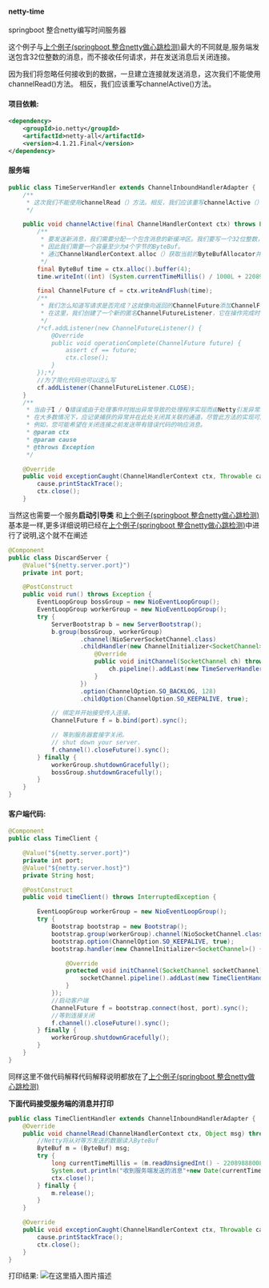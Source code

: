 #### netty-time

springboot 整合netty编写时间服务器


这个例子与[上个例子(springboot 整合netty做心跳检测)](http://www.haoxiaoyong.cn:8080/articles/2018/10/19/1539918964664.html)最大的不同就是,服务端发送包含32位整数的消息，而不接收任何请求，并在发送消息后关闭连接。

因为我们将忽略任何接收到的数据，一旦建立连接就发送消息，这次我们不能使用channelRead()方法。 相反，我们应该重写channelActive()方法。
#### 项目依赖:
```xml
<dependency>
    <groupId>io.netty</groupId>
    <artifactId>netty-all</artifactId>
    <version>4.1.21.Final</version>
</dependency>
```
#### 服务端
```java
public class TimeServerHandler extends ChannelInboundHandlerAdapter {
    /**
     * 这次我们不能使用channelRead（）方法。相反，我们应该重写channelActive（）方法
     */

    public void channelActive(final ChannelHandlerContext ctx) throws Exception {
        /**
         * 要发送新消息，我们需要分配一个包含消息的新缓冲区。我们要写一个32位整数，
         * 因此我们需要一个容量至少为4个字节的ByteBuf。
         * 通过ChannelHandlerContext.alloc（）获取当前的ByteBufAllocator并分配一个新的缓冲区。
         */
        final ByteBuf time = ctx.alloc().buffer(4);
        time.writeInt((int) (System.currentTimeMillis() / 1000L + 2208988800L));

        final ChannelFuture cf = ctx.writeAndFlush(time);
        /**
         * 我们怎么知道写请求是否完成？这就像向返回的ChannelFuture添加ChannelFutureListener一样。
         * 在这里，我们创建了一个新的匿名ChannelFutureListener，它在操作完成时关闭Channel
         */
        /*cf.addListener(new ChannelFutureListener() {
            @Override
            public void operationComplete(ChannelFuture future) {
                assert cf == future;
                ctx.close();
            }
        });*/
        //为了简化代码也可以这么写
        cf.addListener(ChannelFutureListener.CLOSE);
    }
    /**
     * 当由于I / O错误或由于处理事件时抛出异常导致的处理程序实现而由Netty引发异常时，使用Throwable调用exceptionCaught（）事件处理程序方法。
     * 在大多数情况下，应记录捕获的异常并在此处关闭其关联的通道，尽管此方法的实现可能会有所不同，具体取决于您要处理特殊情况的操作。
     * 例如，您可能希望在关闭连接之前发送带有错误代码的响应消息。
     * @param ctx
     * @param cause
     * @throws Exception
     */

    @Override
    public void exceptionCaught(ChannelHandlerContext ctx, Throwable cause) throws Exception {
        cause.printStackTrace();
        ctx.close();
    }

```
当然这也需要一个服务**启动引导类** 
和[上个例子(springboot 整合netty做心跳检测)](http://www.haoxiaoyong.cn:8080/articles/2018/10/19/1539918964664.html)基本是一样,更多详细说明已经在[上个例子(springboot 整合netty做心跳检测)](http://www.haoxiaoyong.cn:8080/articles/2018/10/19/1539918964664.html)中进行了说明,这个就不在阐述
```java
@Component
public class DiscardServer {
    @Value("${netty.server.port}")
    private int port;

    @PostConstruct
    public void run() throws Exception {
        EventLoopGroup bossGroup = new NioEventLoopGroup();
        EventLoopGroup workerGroup = new NioEventLoopGroup();
        try {
            ServerBootstrap b = new ServerBootstrap();
            b.group(bossGroup, workerGroup)
                    .channel(NioServerSocketChannel.class)
                    .childHandler(new ChannelInitializer<SocketChannel>() {
                        @Override
                        public void initChannel(SocketChannel ch) throws Exception {
                            ch.pipeline().addLast(new TimeServerHandler());
                        }
                    })
                    .option(ChannelOption.SO_BACKLOG, 128)
                    .childOption(ChannelOption.SO_KEEPALIVE, true);

            // 绑定并开始接受传入连接。
            ChannelFuture f = b.bind(port).sync();

            // 等到服务器套接字关闭。
            // shut down your server.
            f.channel().closeFuture().sync();
        } finally {
            workerGroup.shutdownGracefully();
            bossGroup.shutdownGracefully();
        }
    }
}
```
  #### 客户端代码:  
```java
@Component
public class TimeClient {

    @Value("${netty.server.port}")
    private int port;
    @Value("${netty.server.host}")
    private String host;

    @PostConstruct
    public void timeClient() throws InterruptedException {

        EventLoopGroup workerGroup = new NioEventLoopGroup();
        try {
            Bootstrap bootstrap = new Bootstrap();
            bootstrap.group(workerGroup).channel(NioSocketChannel.class);
            bootstrap.option(ChannelOption.SO_KEEPALIVE, true);
            bootstrap.handler(new ChannelInitializer<SocketChannel>() {

                @Override
                protected void initChannel(SocketChannel socketChannel) {
                    socketChannel.pipeline().addLast(new TimeClientHandler());
                }
            });
            //启动客户端
            ChannelFuture f = bootstrap.connect(host, port).sync();
            //等到连接关闭
            f.channel().closeFuture().sync();
        } finally {
            workerGroup.shutdownGracefully();
        }
    }
}
```
同样这里不做代码解释代码解释说明都放在了[上个例子(springboot 整合netty做心跳检测)](http://www.haoxiaoyong.cn:8080/articles/2018/10/19/1539918964664.html)

**下面代码接受服务端的消息并打印**

```java
public class TimeClientHandler extends ChannelInboundHandlerAdapter {
    @Override
    public void channelRead(ChannelHandlerContext ctx, Object msg) throws Exception {
        //Netty将从对等方发送的数据读入ByteBuf
        ByteBuf m = (ByteBuf) msg;
        try {
            long currentTimeMillis = (m.readUnsignedInt() - 2208988800L) * 1000L;
            System.out.println("收到服务端发送的消息"+new Date(currentTimeMillis));
            ctx.close();
        } finally {
            m.release();
        }
    }

    @Override
    public void exceptionCaught(ChannelHandlerContext ctx, Throwable cause) throws Exception {
        cause.printStackTrace();
        ctx.close();
    }
}
```
打印结果:
![在这里插入图片描述](https://img-blog.csdn.net/20181022095010573?watermark/2/text/aHR0cHM6Ly9ibG9nLmNzZG4ubmV0L2hhb3hpYW95b25nMTAxNA==/font/5a6L5L2T/fontsize/400/fill/I0JBQkFCMA==/dissolve/70)
